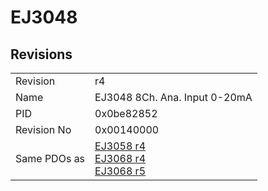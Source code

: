 # EJ3048

## Revisions
<table>
<tr>
<td>Revision</td>
<td>r4</td>
</tr>
<tr>
<td>Name</td>
<td>EJ3048 8Ch. Ana. Input 0-20mA</td>
</tr>
<tr>
<td>PID</td>
<td>0x0be82852</td>
</tr>
<tr>
<td>Revision No</td>
<td>0x00140000</td>
</tr>
<tr>
<td>Same PDOs as</td>
<td><a href="EJ3058.md">EJ3058 r4</a><br/><a href="EJ3068.md">EJ3068 r4</a><br/><a href="EJ3068.md">EJ3068 r5</a></td>
</tr>
</table>
